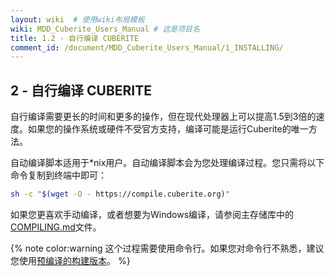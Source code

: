 ```yaml
---
layout: wiki  # 使用wiki布局模板
wiki: MDD_Cuberite_Users_Manual # 这是项目名
title: 1.2 - 自行编译 CUBERITE
comment_id: /document/MDD_Cuberite_Users_Manual/1_INSTALLING/
---
```

## 2 - 自行编译 CUBERITE

自行编译需要更长的时间和更多的操作，但在现代处理器上可以提高1.5到3倍的速度。如果您的操作系统或硬件不受官方支持，编译可能是运行Cuberite的唯一方法。

自动编译脚本适用于*nix用户。自动编译脚本会为您处理编译过程。您只需将以下命令复制到终端中即可：

``` bash
sh -c "$(wget -O - https://compile.cuberite.org)"
```

如果您更喜欢手动编译，或者想要为Windows编译，请参阅主存储库中的[COMPILING.md](https://github.com/cuberite/cuberite/blob/master/COMPILING.md)文件。

{% note color:warning 这个过程需要使用命令行。如果您对命令行不熟悉，建议您使用[预编译的构建版本](/document/MDD_Cuberite_Users_Manual/1_INSTALLING/1_2_Compiling_Cuberite_Yourself)。 %}
